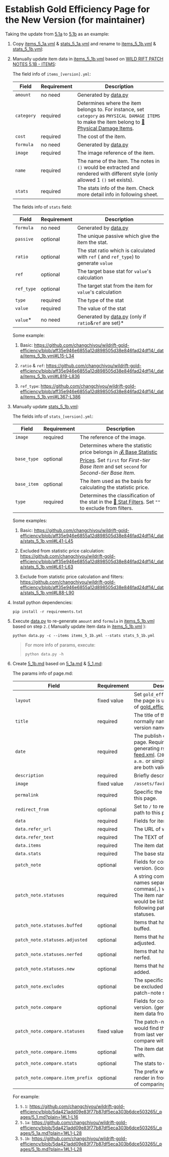 # Establish Gold Efficiency Page for the New Version (for maintainer)

Taking the update from [5.1a](https://changchiyou.github.io/wildrift-gold-efficiency/5.1a/) to [5.1b](https://changchiyou.github.io/wildrift-gold-efficiency/5.1b/) as an example:

1. Copy [items_5_1a.yml](/_data/items_5_1a.yml) & [stats_5_1a.yml](/_data/stats_5_1a.yml) and rename to [items_5_1b.yml](/_data/items_5_1b.yml) & [stats_5_1b.yml](/_data/stats_5_1b.yml):
2. Manually update item data in [items_5_1b.yml](/_data/items_5_1b.yml) based on [WILD RIFT PATCH NOTES 5.1B - ITEMS](https://wildrift.leagueoflegends.com/en-us/news/game-updates/wild-rift-patch-notes-5-1b/#items):

    The field info of `items_[version].yml`:

    | Field | Requirement | Description |
    |-|-|-|
    |`amount`|no need|Generated by [data.py](/data.py)|
    |`category`|required|Determines where the item belongs to. For instance, set `category` as `PHYSICAL DAMAGE ITEMS` to make the item belong to [📌 Physical Damage Items](https://changchiyou.github.io/wildrift-gold-efficiency/5.1b/#PHYSICAL-DAMAGE-ITEMS).|
    |`cost`|required|The cost of the item.|
    |`formula`|no need|Generated by [data.py](/data.py)|
    |`image`|required|The image reference of the item.|
    |`name`|required|The name of the item. The notes in `()` would be extracted and rendered with different style (only allowed 1 `()` set exists).|
    |`stats`|required|The stats info of the item. Check more detail info in following sheet.|

    The fields info of `stats` field:

    | Field | Requirement | Description |
    |-|-|-|
    |`formula`|no need|Generated by [data.py](/data.py)|
    |`passive`|optional|The unique passive which give the item the stat.|
    |`ratio`|optional|The stat ratio which is calculated with `ref` ( and `ref_type`) to generate `value`|
    |`ref`|optional|The target base stat for `value`'s calculation|
    |`ref_type`|optional|The target stat from the item for `value`'s calculation|
    |`type`|required|The type of the stat|
    |`value`|required|The value of the stat|
    |`value`*|no need|Generated by [data.py](/data.py) (only if `ratio`&`ref` are set)*|

    Some example:

    1. Basic:
        https://github.com/changchiyou/wildrift-gold-efficiency/blob/aff35e946e6855a12d898505d38e846fad24df14/_data/items_5_1b.yml#L15-L34

    2. `ratio` & `ref`:
        https://github.com/changchiyou/wildrift-gold-efficiency/blob/aff35e946e6855a12d898505d38e846fad24df14/_data/items_5_1b.yml#L819-L836

    3. `ref_type`:
        https://github.com/changchiyou/wildrift-gold-efficiency/blob/aff35e946e6855a12d898505d38e846fad24df14/_data/items_5_1b.yml#L367-L386

3. Manually update [stats_5_1b.yml](/_data/stats_5_1b.yml):

    The fields info of `stats_[version].yml`:

    | Field | Requirement | Description |
    |-|-|-|
    | `image`     | required    | The reference of the image.|
    | `base_type` | optional    | Determines where the statistic price belongs in [💰 Base Statistic Prices](https://changchiyou.github.io/wildrift-gold-efficiency/5.1b/#Base-Statistic-Prices). Set `first` for *First-tier Base Item* and set `second` for *Second-tier Base Item*. |
    | `base_item` | optional    | The item used as the basis for calculating the statistic price.|
    | `type`      | required    | Determines the classification of the stat in the [🔎 Stat Filters](https://changchiyou.github.io/wildrift-gold-efficiency/5.1b/#stat-filters). Set `""` to exclude from filters.|

    Some examples:

    1. Basic:
        https://github.com/changchiyou/wildrift-gold-efficiency/blob/aff35e946e6855a12d898505d38e846fad24df14/_data/stats_5_1b.yml#L41-L45

    2. Excluded from statistic price calculation:
        https://github.com/changchiyou/wildrift-gold-efficiency/blob/aff35e946e6855a12d898505d38e846fad24df14/_data/stats_5_1b.yml#L61-L63

    3. Exclude from statistic price calculation and filters:
        https://github.com/changchiyou/wildrift-gold-efficiency/blob/aff35e946e6855a12d898505d38e846fad24df14/_data/stats_5_1b.yml#L88-L90

4. Install python dependencies:

    ```
    pip install -r requirements.txt
    ```

5. Execute [data.py](/data.py) to re-generate `amount` and `formula` in [items_5_1b.yml](/_data/items_5_1b.yml) based on step `2.`( Manually update item data in [items_5_1b.yml](/_data/items_5_1b.yml) ):
    ```
    python data.py -c --items items_5_1b.yml --stats stats_5_1b.yml
    ```

    > For more info of params, execute:
    > ```
    > python data.py -h
    > ```

6. Create [5_1b.md](/_pages/5_1b.md) based on [5_1a.md](/_pages/5_1a.md) & [5_1.md](/_pages/5_1.md):

    The params info of page.md:

    | Field | Requirement | Description |
    |-|-|-|
    |`layout`|fixed value|Set `gold_efficiency` means the page is using the layout of [gold_efficiency.html](/_layouts/gold_efficiency.html).|
    |`title`|required|The title of the page, normally named with version name.|
    |`date`|required|The publish date of the page. Required for generating rss with [feed.xml](/feed.xml). (`2024/04/19 12:02 a.m.` or simply `2024/04/19` are both valid value)|
    |`description`|required|Briefly describe the page.|
    |`image`|fixed value|`/assets/favicon512x512.png`|
    |`permalink`|required|Specific the sub-path for this page.|
    |`redirect_from`|optional|Set to `/` to redirect the root path to this page.|
    |`data`|required|Fields for item data.|
    |`data.refer_url`|required|The URL of wildrift badge.|
    |`data.refer_text`|required|The TEXT of wildrift badge.|
    |`data.items`|required|The item datas.|
    |`data.stats`|required|The base stats info.|
    |`patch_note`|optional|Fields for comparing last version. (icon, row)|
    |`patch_note.statuses`|required|A string combining item names separated by commas(`,`) with uppercase. The item names in string would be listed with following patch-note statuses.|
    |`patch_note.statuses.buffed`|optional|Items that have been buffed.|
    |`patch_note.statuses.adjusted`|optional|Items that have been adjusted.|
    |`patch_note.statuses.nerfed`|optional|Items that have been nerfed.|
    |`patch_note.statuses.new`|optional|Items that have been added.|
    |`patch_note.excludes`|optional|The specific item name to be excluded from listing patch-note statuses.|
    |`patch_note.compare`|optional|Fields for comparing last version. (generate a row of item data from last version)|
    |`patch_note.compare.statuses`|fixed value|The patch-note statuses would find the item data from last version to compare with.|
    |`patch_note.compare.items`|optional|The item datas to compare with.|
    |`patch_note.compare.stats`|optional|The stats to compare with.|
    |`patch_note.compare.item_prefix`|optional|The prefix which would be render in frount of the row of comparing item data.|

    For example:

    1. `5.1`:
        https://github.com/changchiyou/wildrift-gold-efficiency/blob/5da421add09e83f77b87df5eca303b6dce503265/_pages/5_1.md?plain=1#L1-L16
    2. `5.1a`:
        https://github.com/changchiyou/wildrift-gold-efficiency/blob/5da421add09e83f77b87df5eca303b6dce503265/_pages/5_1a.md?plain=1#L1-L28
    3. `5.1b`:
        https://github.com/changchiyou/wildrift-gold-efficiency/blob/5da421add09e83f77b87df5eca303b6dce503265/_pages/5_1b.md?plain=1#L1-L28